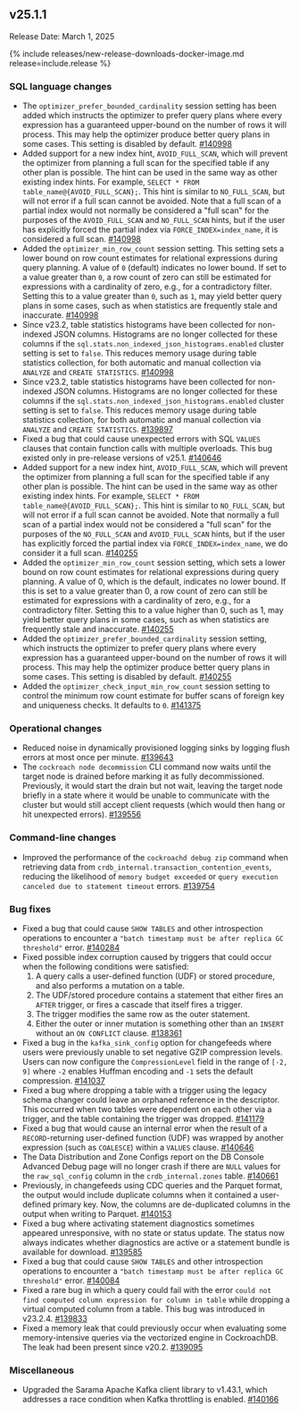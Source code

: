 ## v25.1.1

Release Date: March 1, 2025

{% include releases/new-release-downloads-docker-image.md release=include.release %}

<h3 id="v25-1-1-sql-language-changes">SQL language changes</h3>

- The `optimizer_prefer_bounded_cardinality`
  session setting has been added which instructs the optimizer to prefer
  query plans where every expression has a guaranteed upper-bound on the
  number of rows it will process. This may help the optimizer produce
  better query plans in some cases. This setting is disabled by default. [#140998][#140998]
- Added support for a new index hint, `AVOID_FULL_SCAN`, which will prevent the optimizer from planning a full scan for the specified table if any other plan is possible. The hint can be used in the same way as other existing index hints. For example, `SELECT * FROM table_name@{AVOID_FULL_SCAN};`. This hint is similar to `NO_FULL_SCAN`, but will not error if a full scan cannot be avoided. Note that a full scan of a partial index would not normally be considered a "full scan" for the purposes of the `AVOID_FULL_SCAN` and `NO_FULL_SCAN` hints, but if the user has explicitly forced the partial index via `FORCE_INDEX=index_name`, it is considered a full scan.
 [#140998][#140998]
- Added the `optimizer_min_row_count` session setting. This setting sets a lower bound on row count estimates for relational expressions during query planning. A value of `0` (default) indicates no lower bound. If set to a value greater than `0`, a row count of zero can still be estimated for expressions with a cardinality of zero, e.g., for a contradictory filter. Setting this to a value greater than `0`, such as `1`, may yield better query plans in some cases, such as when statistics are frequently stale and inaccurate.
 [#140998][#140998]
- Since v23.2, table statistics histograms have been collected for non-indexed JSON columns. Histograms are no longer collected for these columns if the `sql.stats.non_indexed_json_histograms.enabled` cluster setting is set to `false`. This reduces memory usage during table statistics collection, for both automatic and manual collection via `ANALYZE` and `CREATE STATISTICS`.
 [#140998][#140998]
- Since v23.2, table statistics histograms have been collected for non-indexed JSON columns. Histograms are no longer collected for these columns if the `sql.stats.non_indexed_json_histograms.enabled` cluster setting is set to `false`. This reduces memory usage during table statistics collection, for both automatic and manual collection via `ANALYZE` and `CREATE STATISTICS`.
 [#139897][#139897]
- Fixed a bug that could cause unexpected errors with SQL `VALUES` clauses that contain function calls with multiple overloads. This bug existed only in pre-release versions of v25.1.
 [#140646][#140646]
- Added support for a new index hint, `AVOID_FULL_SCAN`, which will prevent the optimizer from planning a full scan for the specified table if any other plan is possible. The hint can be used in the same way as other existing index hints. For example, `SELECT * FROM table_name@{AVOID_FULL_SCAN};`. This hint is similar to `NO_FULL_SCAN`, but will not error if a full scan cannot be avoided. Note that normally a full scan of a partial index would not be considered a "full scan" for the purposes of the `NO_FULL_SCAN` and `AVOID_FULL_SCAN` hints, but if the user has explicitly forced the partial index via `FORCE_INDEX=index_name`, we do consider it a full scan.
 [#140255][#140255]
- Added the `optimizer_min_row_count` session setting, which sets a lower bound on row count estimates for relational expressions during query planning. A value of 0, which is the default, indicates no lower bound. If this is set to a value greater than 0, a row count of zero can still be estimated for expressions with a cardinality of zero, e.g., for a contradictory filter. Setting this to a value higher than 0, such as 1, may yield better query plans in some cases, such as when statistics are frequently stale and inaccurate.
 [#140255][#140255]
- Added the `optimizer_prefer_bounded_cardinality` session setting, which instructs the optimizer to prefer query plans where every expression has a guaranteed upper-bound on the number of rows it will process. This may help the optimizer produce better query plans in some cases. This setting is disabled by default.
 [#140255][#140255]
- Added the `optimizer_check_input_min_row_count` session setting to control the minimum row count estimate for buffer scans of foreign key and uniqueness checks. It defaults to `0`.
 [#141375][#141375]

<h3 id="v25-1-1-operational-changes">Operational changes</h3>

- Reduced noise in dynamically provisioned logging sinks by logging flush errors at most once per minute.
 [#139643][#139643]
- The `cockroach node decommission` CLI command now waits until the target node is drained before marking it as fully decommissioned. Previously, it would start the drain but not wait, leaving the target node briefly in a state where it would be unable to communicate with the cluster but would still accept client requests (which would then hang or hit unexpected errors).
 [#139556][#139556]

<h3 id="v25-1-1-command-line-changes">Command-line changes</h3>

- Improved the performance of the `cockroachd debug zip` command when retrieving data from `crdb_internal.transaction_contention_events`, reducing the likelihood of `memory budget exceeded` or `query execution canceled due to statement timeout` errors.
 [#139754][#139754]

<h3 id="v25-1-1-bug-fixes">Bug fixes</h3>

- Fixed a bug that could cause `SHOW TABLES` and other introspection operations to encounter a `"batch timestamp must be after replica GC threshold"` error.
 [#140284][#140284]
- Fixed possible index corruption caused by triggers that could occur when the following conditions were satisfied:
  1. A query calls a user-defined function (UDF) or stored procedure, and also performs a mutation
     on a table.
  2. The UDF/stored procedure contains a statement that either fires an `AFTER` trigger, or
     fires a cascade that itself fires a trigger.
  3. The trigger modifies the same row as the outer statement.
  4. Either the outer or inner mutation is something other than an `INSERT`
     without an `ON CONFLICT` clause.
 [#138361][#138361]
- Fixed a bug in the `kafka_sink_config` option for changefeeds where users were previously unable to set negative GZIP compression levels. Users can now configure the `CompressionLevel` field in the range of `[-2, 9]` where `-2` enables Huffman encoding and `-1` sets the default compression.
 [#141037][#141037]
- Fixed a bug where dropping a table with a trigger using the legacy schema changer could leave an orphaned reference in the descriptor. This occurred when two tables were dependent on each other via a trigger, and the table containing the trigger was dropped.
 [#141179][#141179]
- Fixed a bug that would cause an internal error when the result of a `RECORD`-returning user-defined function (UDF) was wrapped by another expression (such as `COALESCE`) within a `VALUES` clause.
 [#140646][#140646]
- The Data Distribution and Zone Configs report on the DB Console Advanced Debug page will no longer crash if there are `NULL` values for the `raw_sql_config` column in the `crdb_internal.zones` table.
 [#140661][#140661]
- Previously, in changefeeds using CDC queries and the Parquet format, the output would include duplicate columns when it contained a user-defined primary key. Now, the columns are de-duplicated columns in the output when writing to Parquet.
 [#140153][#140153]
- Fixed a bug where activating statement diagnostics sometimes appeared unresponsive, with no state or status update. The status now always indicates whether diagnostics are active or a statement bundle is available for download.
 [#139585][#139585]
- Fixed a bug that could cause `SHOW TABLES` and other introspection operations to encounter a `"batch timestamp must be after replica GC threshold"` error.
 [#140084][#140084]
- Fixed a rare bug in which a query could fail with the error `could not find computed column expression for column in table` while dropping a virtual computed column from a table. This bug was introduced in v23.2.4.
 [#139833][#139833]
- Fixed a memory leak that could previously occur when evaluating some memory-intensive queries via the vectorized engine in CockroachDB. The leak had been present since v20.2.
 [#139095][#139095]

<h3 id="v25-1-1-miscellaneous">Miscellaneous</h3>

- Upgraded the Sarama Apache Kafka client library to v1.43.1, which addresses a race condition when Kafka throttling is enabled.
 [#140166][#140166]


[#139833]: https://github.com/cockroachdb/cockroach/pull/139833
[#139095]: https://github.com/cockroachdb/cockroach/pull/139095
[#140998]: https://github.com/cockroachdb/cockroach/pull/140998
[#140646]: https://github.com/cockroachdb/cockroach/pull/140646
[#138361]: https://github.com/cockroachdb/cockroach/pull/138361
[#140255]: https://github.com/cockroachdb/cockroach/pull/140255
[#139754]: https://github.com/cockroachdb/cockroach/pull/139754
[#140153]: https://github.com/cockroachdb/cockroach/pull/140153
[#141037]: https://github.com/cockroachdb/cockroach/pull/141037
[#141179]: https://github.com/cockroachdb/cockroach/pull/141179
[#140661]: https://github.com/cockroachdb/cockroach/pull/140661
[#139585]: https://github.com/cockroachdb/cockroach/pull/139585
[#139897]: https://github.com/cockroachdb/cockroach/pull/139897
[#141375]: https://github.com/cockroachdb/cockroach/pull/141375
[#140284]: https://github.com/cockroachdb/cockroach/pull/140284
[#140166]: https://github.com/cockroachdb/cockroach/pull/140166
[#139643]: https://github.com/cockroachdb/cockroach/pull/139643
[#139556]: https://github.com/cockroachdb/cockroach/pull/139556
[#140084]: https://github.com/cockroachdb/cockroach/pull/140084
